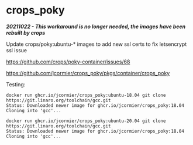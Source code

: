 # crops_poky

***20211022 - This workaround is no longer needed, the images have been rebuilt by crops***

Update crops/poky:ubuntu-* images to add new ssl certs to fix letsencrypt ssl issue

https://github.com/crops/poky-container/issues/68

https://github.com/jcormier/crops_poky/pkgs/container/crops_poky

Testing:

```
docker run ghcr.io/jcormier/crops_poky:ubuntu-18.04 git clone https://git.linaro.org/toolchain/gcc.git
Status: Downloaded newer image for ghcr.io/jcormier/crops_poky:18.04
Cloning into 'gcc'...
```

```
docker run ghcr.io/jcormier/crops_poky:ubuntu-20.04 git clone https://git.linaro.org/toolchain/gcc.git
Status: Downloaded newer image for ghcr.io/jcormier/crops_poky:18.04
Cloning into 'gcc'...
```
